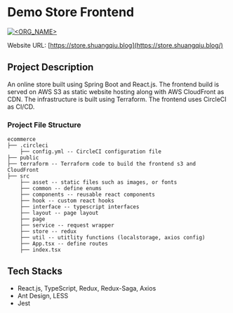# Demo Store Frontend

[![<ORG_NAME>](https://circleci.com/gh/shuangqiu123/ecommerce-frontend.svg?style=shield)](<https://app.circleci.com/pipelines/github/shuangqiu123/ecommerce-frontend>)

Website URL: [https://store.shuangqiu.blog](https://store.shuangqiu.blog/)

## Project Description

An online store built using Spring Boot and React.js. The frontend build is served on AWS S3 as static website hosting along with AWS CloudFront as CDN. The infrastructure is built using Terraform. The frontend uses CircleCI as CI/CD.

### Project File Structure

```
ecommerce
├── .circleci
	├── config.yml -- CircleCI configuration file
├── public
├── terraform -- Terraform code to build the frontend s3 and CloudFront
├── src 
	├── asset -- static files such as images, or fonts
	├── common -- define enums
	├── components -- reusable react components
	├── hook -- custom react hooks
	├── interface -- typescript interfaces
	├── layout -- page layout
	├── page
	├── service -- request wrapper
	├── store -- redux
	├── util -- utitlity functions (localstorage, axios config)
	├── App.tsx -- define routes
	├── index.tsx
```

## Tech Stacks

- React.js, TypeScript, Redux, Redux-Saga, Axios
- Ant Design, LESS
- Jest

